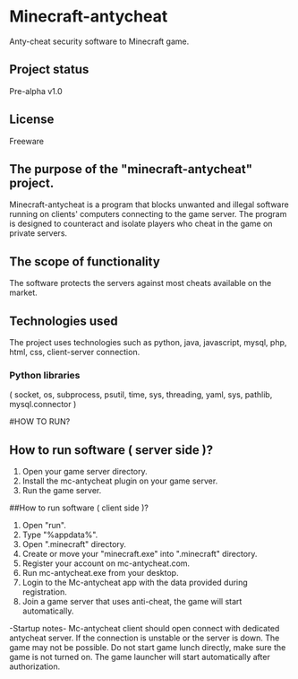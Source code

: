 # Minecraft-antycheat
Anty-cheat security software to Minecraft game.

## Project status
Pre-alpha v1.0 

## License
Freeware

## The purpose of the "minecraft-antycheat" project.
Minecraft-antycheat is a program that blocks unwanted and illegal software running on clients' computers connecting to the game server.
The program is designed to counteract and isolate players who cheat in the game on private servers.

## The scope of functionality
The software protects the servers against most cheats available on the market.

## Technologies used
The project uses technologies such as python, java, javascript, mysql, php, html, css, client-server connection.
### Python libraries
( socket, os, subprocess, psutil, time, sys, threading, yaml, sys, pathlib, mysql.connector ) 

#HOW TO RUN?

## How to run software ( server side )?
1. Open your game server directory.
2. Install the mc-antycheat plugin on your game server.
3. Run the game server.

##How to run software ( client side )?
1. Open "run".
2. Type "%appdata%".
3. Open ".minecraft" directory.
4. Create or move your "minecraft.exe" into ".minecraft" directory. 
5. Register your account on mc-antycheat.com.
6. Run mc-antycheat.exe from your desktop. 
7. Login to the Mc-antycheat app with the data provided during registration.
8. Join a game server that uses anti-cheat, the game will start automatically.

-Startup notes-
Mc-antycheat client should open connect with dedicated antycheat server. 
If the connection is unstable or the server is down. The game may not be possible.
Do not start game lunch directly, make sure the game is not turned on.
The game launcher will start automatically after authorization.








